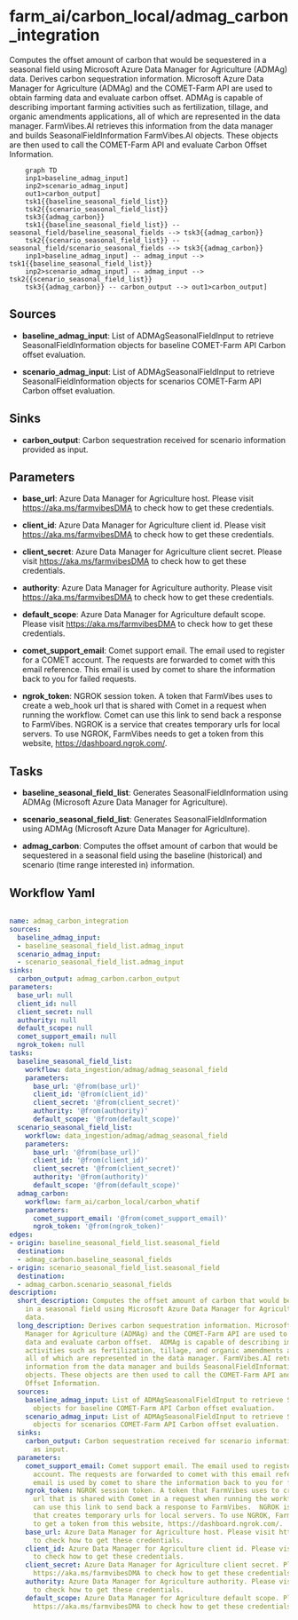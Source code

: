 # farm_ai/carbon_local/admag_carbon_integration

Computes the offset amount of carbon that would be sequestered in a seasonal field using Microsoft Azure Data Manager for Agriculture (ADMAg) data. Derives carbon sequestration information. Microsoft Azure Data Manager for Agriculture (ADMAg) and the COMET-Farm API are used to obtain farming data and evaluate carbon offset.  ADMAg is capable of describing important farming activities such as fertilization, tillage, and organic amendments applications, all of which are represented in the data manager. FarmVibes.AI retrieves this information from the data manager and builds SeasonalFieldInformation FarmVibes.AI objects. These objects are then used to call the COMET-Farm API and evaluate Carbon Offset Information.

```{mermaid}
    graph TD
    inp1>baseline_admag_input]
    inp2>scenario_admag_input]
    out1>carbon_output]
    tsk1{{baseline_seasonal_field_list}}
    tsk2{{scenario_seasonal_field_list}}
    tsk3{{admag_carbon}}
    tsk1{{baseline_seasonal_field_list}} -- seasonal_field/baseline_seasonal_fields --> tsk3{{admag_carbon}}
    tsk2{{scenario_seasonal_field_list}} -- seasonal_field/scenario_seasonal_fields --> tsk3{{admag_carbon}}
    inp1>baseline_admag_input] -- admag_input --> tsk1{{baseline_seasonal_field_list}}
    inp2>scenario_admag_input] -- admag_input --> tsk2{{scenario_seasonal_field_list}}
    tsk3{{admag_carbon}} -- carbon_output --> out1>carbon_output]
```

## Sources

- **baseline_admag_input**: List of ADMAgSeasonalFieldInput to retrieve SeasonalFieldInformation objects for baseline COMET-Farm API Carbon offset evaluation.

- **scenario_admag_input**: List of ADMAgSeasonalFieldInput to retrieve SeasonalFieldInformation objects for scenarios COMET-Farm API Carbon offset evaluation.

## Sinks

- **carbon_output**: Carbon sequestration received for scenario information provided as input.

## Parameters

- **base_url**: Azure Data Manager for Agriculture host. Please visit https://aka.ms/farmvibesDMA to check how to get these credentials.

- **client_id**: Azure Data Manager for Agriculture client id. Please visit https://aka.ms/farmvibesDMA to check how to get these credentials.

- **client_secret**: Azure Data Manager for Agriculture client secret. Please visit https://aka.ms/farmvibesDMA to check how to get these credentials.

- **authority**: Azure Data Manager for Agriculture authority. Please visit https://aka.ms/farmvibesDMA to check how to get these credentials.

- **default_scope**: Azure Data Manager for Agriculture default scope. Please visit https://aka.ms/farmvibesDMA to check how to get these credentials.

- **comet_support_email**: Comet support email. The email used to register for a COMET account. The requests are forwarded to comet with this email reference.  This email is used by comet to share the information back to you for failed requests.

- **ngrok_token**: NGROK session token. A token that FarmVibes uses to create a web_hook url that is shared with Comet in a request when running the workflow. Comet can use this link to send back a response to FarmVibes.  NGROK is a service that creates temporary urls for local servers. To use NGROK, FarmVibes needs to get a token from this website, https://dashboard.ngrok.com/.

## Tasks

- **baseline_seasonal_field_list**: Generates SeasonalFieldInformation using ADMAg (Microsoft Azure Data Manager for Agriculture).

- **scenario_seasonal_field_list**: Generates SeasonalFieldInformation using ADMAg (Microsoft Azure Data Manager for Agriculture).

- **admag_carbon**: Computes the offset amount of carbon that would be sequestered in a seasonal field using the baseline (historical) and scenario (time range interested in) information.

## Workflow Yaml

```yaml

name: admag_carbon_integration
sources:
  baseline_admag_input:
  - baseline_seasonal_field_list.admag_input
  scenario_admag_input:
  - scenario_seasonal_field_list.admag_input
sinks:
  carbon_output: admag_carbon.carbon_output
parameters:
  base_url: null
  client_id: null
  client_secret: null
  authority: null
  default_scope: null
  comet_support_email: null
  ngrok_token: null
tasks:
  baseline_seasonal_field_list:
    workflow: data_ingestion/admag/admag_seasonal_field
    parameters:
      base_url: '@from(base_url)'
      client_id: '@from(client_id)'
      client_secret: '@from(client_secret)'
      authority: '@from(authority)'
      default_scope: '@from(default_scope)'
  scenario_seasonal_field_list:
    workflow: data_ingestion/admag/admag_seasonal_field
    parameters:
      base_url: '@from(base_url)'
      client_id: '@from(client_id)'
      client_secret: '@from(client_secret)'
      authority: '@from(authority)'
      default_scope: '@from(default_scope)'
  admag_carbon:
    workflow: farm_ai/carbon_local/carbon_whatif
    parameters:
      comet_support_email: '@from(comet_support_email)'
      ngrok_token: '@from(ngrok_token)'
edges:
- origin: baseline_seasonal_field_list.seasonal_field
  destination:
  - admag_carbon.baseline_seasonal_fields
- origin: scenario_seasonal_field_list.seasonal_field
  destination:
  - admag_carbon.scenario_seasonal_fields
description:
  short_description: Computes the offset amount of carbon that would be sequestered
    in a seasonal field using Microsoft Azure Data Manager for Agriculture (ADMAg)
    data.
  long_description: Derives carbon sequestration information. Microsoft Azure Data
    Manager for Agriculture (ADMAg) and the COMET-Farm API are used to obtain farming
    data and evaluate carbon offset.  ADMAg is capable of describing important farming
    activities such as fertilization, tillage, and organic amendments applications,
    all of which are represented in the data manager. FarmVibes.AI retrieves this
    information from the data manager and builds SeasonalFieldInformation FarmVibes.AI
    objects. These objects are then used to call the COMET-Farm API and evaluate Carbon
    Offset Information.
  sources:
    baseline_admag_input: List of ADMAgSeasonalFieldInput to retrieve SeasonalFieldInformation
      objects for baseline COMET-Farm API Carbon offset evaluation.
    scenario_admag_input: List of ADMAgSeasonalFieldInput to retrieve SeasonalFieldInformation
      objects for scenarios COMET-Farm API Carbon offset evaluation.
  sinks:
    carbon_output: Carbon sequestration received for scenario information provided
      as input.
  parameters:
    comet_support_email: Comet support email. The email used to register for a COMET
      account. The requests are forwarded to comet with this email reference.  This
      email is used by comet to share the information back to you for failed requests.
    ngrok_token: NGROK session token. A token that FarmVibes uses to create a web_hook
      url that is shared with Comet in a request when running the workflow. Comet
      can use this link to send back a response to FarmVibes.  NGROK is a service
      that creates temporary urls for local servers. To use NGROK, FarmVibes needs
      to get a token from this website, https://dashboard.ngrok.com/.
    base_url: Azure Data Manager for Agriculture host. Please visit https://aka.ms/farmvibesDMA
      to check how to get these credentials.
    client_id: Azure Data Manager for Agriculture client id. Please visit https://aka.ms/farmvibesDMA
      to check how to get these credentials.
    client_secret: Azure Data Manager for Agriculture client secret. Please visit
      https://aka.ms/farmvibesDMA to check how to get these credentials.
    authority: Azure Data Manager for Agriculture authority. Please visit https://aka.ms/farmvibesDMA
      to check how to get these credentials.
    default_scope: Azure Data Manager for Agriculture default scope. Please visit
      https://aka.ms/farmvibesDMA to check how to get these credentials.


```